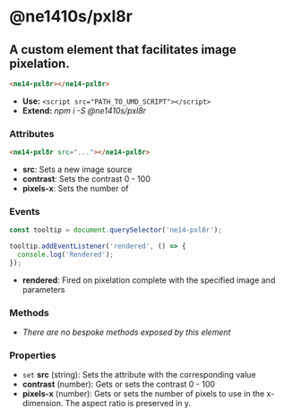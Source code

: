 # @ne1410s/pxl8r
## A custom element that facilitates image pixelation.
```html
<ne14-pxl8r></ne14-pxl8r>
```
- **Use:** `<script src="PATH_TO_UMD_SCRIPT"></script>`
- **Extend:** *npm i -S @ne1410s/pxl8r*
### Attributes
```html
<ne14-pxl8r src="..."></ne14-pxl8r>
```
- **src**: Sets a new image source
- **contrast**: Sets the contrast 0 - 100
- **pixels-x**: Sets the number of 

### Events
```javascript
const tooltip = document.querySelector('ne14-pxl8r');

tooltip.addEventListener('rendered', () => {
  console.log('Rendered');
});
```
- **rendered**: Fired on pixelation complete with the specified image and parameters
### Methods
- *There are no bespoke methods exposed by this element*
### Properties
- `set` **src** (string): Sets the attribute with the corresponding value
- **contrast** (number): Gets or sets the contrast 0 - 100
- **pixels-x** (number): Gets or sets the number of pixels to use in the x-dimension. The aspect ratio is preserved in y.
